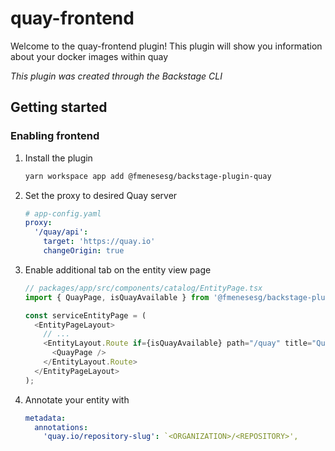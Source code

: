 # quay-frontend

Welcome to the quay-frontend plugin!
This plugin will show you information about your docker images within quay

_This plugin was created through the Backstage CLI_

## Getting started

### Enabling frontend

1. Install the plugin

   ```bash
   yarn workspace app add @fmenesesg/backstage-plugin-quay
   ```

2. Set the proxy to desired Quay server

   ```yaml
   # app-config.yaml
   proxy:
     '/quay/api':
       target: 'https://quay.io'
       changeOrigin: true
   ```

3. Enable additional tab on the entity view page

   ```ts
   // packages/app/src/components/catalog/EntityPage.tsx
   import { QuayPage, isQuayAvailable } from '@fmenesesg/backstage-plugin-quay';

   const serviceEntityPage = (
     <EntityPageLayout>
       // ...
       <EntityLayout.Route if={isQuayAvailable} path="/quay" title="Quay">
         <QuayPage />
       </EntityLayout.Route>
     </EntityPageLayout>
   );
   ```

4. Annotate your entity with

   ```yaml
   metadata:
     annotations:
       'quay.io/repository-slug': `<ORGANIZATION>/<REPOSITORY>',
   ```
